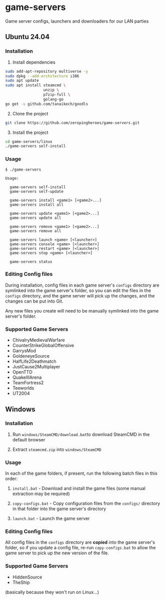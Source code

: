 # game-servers
Game server configs, launchers and downloaders for our LAN parties

## Ubuntu 24.04

### Installation

1. Install dependencies

```bash
sudo add-apt-repository multiverse -y
sudo dpkg --add-architecture i386
sudo apt update
sudo apt install steamcmd \
                 unzip \
                 p7zip-full \
                 golang-go
go get -u github.com/tanaikech/goodls
```

2. Clone the project

```bash
git clone https://github.com/zeropingheroes/game-servers.git
```

3. Install the project
```bash
cd game-servers/linux
./game-servers self-install
```

### Usage

    $ ./game-servers

    Usage:

      game-servers self-install
      game-servers self-update

      game-servers install <game1> [<game2>...]
      game-servers install all

      game-servers update <game1> [<game2>...]
      game-servers update all

      game-servers remove <game1> [<game2>...]
      game-servers remove all

      game-servers launch <game> [<launcher>]
      game-servers console <game> [<launcher>]
      game-servers restart <game> [<launcher>]
      game-servers stop <game> [<launcher>]

      game-servers status
      
### Editing Config files

During installation, config files in each game server's `configs` directory are symlinked into the game server's folder, so you can edit the files in the `configs` directory, and the game server will pick up the changes, and the changes can be put into Git.

Any new files you create will need to be manually symlinked into the game server's folder.

### Supported Game Servers

- ChivalryMedievalWarfare
- CounterStrikeGlobalOffensive
- GarrysMod
- GoldeneyeSource
- HalfLife2Deathmatch
- JustCause2Multiplayer
- OpenTTD
- QuakeIIIArena
- TeamFortress2
- Teeworlds
- UT2004

## Windows

### Installation

1. Run `windows/SteamCMD/download.bat`to download SteamCMD in the default browser

2. Extract `steamcmd.zip` into `windows/SteamCMD`

### Usage

In each of the game folders, if present, run the following batch files in this order:

1. `install.bat` - Download and install the game files (some manual extraction may be required)

2. `copy-configs.bat` - Copy configuration files from the `configs/` directory in that folder into the game server's directory

3. `launch.bat` - Launch the game server

### Editing Config files

All config files in the `configs` directory are **copied** into the game server's folder, so if you update a config file, re-run `copy-configs.bat` to allow the game server to pick up the new version of the file.

### Supported Game Servers

- HiddenSource
- TheShip

(basically because they won't run on Linux...)
